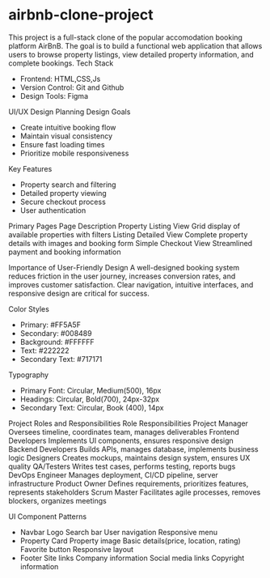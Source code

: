 # airbnb-clone-project
This project is a full-stack clone of the popular accomodation booking platform AirBnB. The goal is to build a functional web application that allows users to browse property listings, view detailed property information, and complete bookings.
Tech Stack
* Frontend: HTML,CSS,Js
* Version Control: Git and Github
* Design Tools: Figma

UI/UX Design Planning
Design Goals
* Create intuitive booking flow
* Maintain visual consistency
* Ensure fast loading times
* Prioritize mobile responsiveness

Key Features
* Property search and filtering
* Detailed property viewing
* Secure checkout process
* User authentication

Primary Pages
Page                                                Description
Property Listing View                               Grid display of available properties with filters
Listing Detailed View                               Complete property details with images and booking form
Simple Checkout View                                Streamlined payment and booking information

Importance of User-Friendly Design
A well-designed booking system reduces friction in the user journey, increases conversion rates, and improves customer satisfaction. Clear navigation, intuitive interfaces, and responsive design are critical for success.

Color Styles
* Primary: #FF5A5F
* Secondary: #008489
* Background: #FFFFFF
* Text: #222222
* Secondary Text: #717171

Typography
* Primary Font: Circular, Medium(500), 16px
* Headings: Circular, Bold(700), 24px-32px
* Secondary Text: Circular, Book (400), 14px

Project Roles and Responsibilities
Role                  Responsibilities 
Project Manager       Oversees timeline, coordinates team, manages deliverables
Frontend Developers   Implements UI components, ensures responsive design
Backend Developers    Builds APIs, manages database, implements business logic
Designers             Creates mockups, maintains design system, ensures UX quality
QA/Testers            Writes test cases, performs testing, reports bugs
DevOps Engineer       Manages deployment, CI/CD pipeline, server infrastructure
Product Owner         Defines requirements, prioritizes features, represents stakeholders
Scrum Master          Facilitates agile processes, removes blockers, organizes meetings

UI Component Patterns
* Navbar
    Logo
    Search bar
    User navigation
    Responsive menu
* Property Card
    Property image
    Basic details(price, location, rating)
    Favorite button
    Responsive layout
* Footer
    Site links
    Company information
    Social media links
    Copyright information







